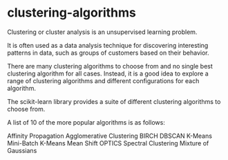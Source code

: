 # clustering-algorithms
Clustering or cluster analysis is an unsupervised learning problem.

It is often used as a data analysis technique for discovering interesting patterns in data, such as groups of customers based on their behavior.

There are many clustering algorithms to choose from and no single best clustering algorithm for all cases. Instead, it is a good idea to explore a range of clustering algorithms and different configurations for each algorithm.

The scikit-learn library provides a suite of different clustering algorithms to choose from.

A list of 10 of the more popular algorithms is as follows:

Affinity Propagation
Agglomerative Clustering
BIRCH
DBSCAN
K-Means
Mini-Batch K-Means
Mean Shift
OPTICS
Spectral Clustering
Mixture of Gaussians
